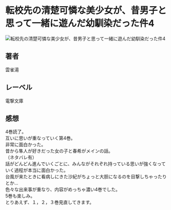 # 転校先の清楚可憐な美少女が、昔男子と思って一緒に遊んだ幼馴染だった件4

![転校先の清楚可憐な美少女が、昔男子と思って一緒に遊んだ幼馴染だった件4](https://i.imgur.com/flU7HBS.jpg)

## 著者

雲雀湯

## レーベル

電撃文庫

## 感想

4巻読了。  
互いに思いが重なっていく第4巻。  
非常に面白かった。  
昔から隼人が好きだった女の子と春希がメインの話。  
（ネタバレ有）  
話がどんどん進んでいくごとに、みんながそれぞれ持っている思いが強くなっていく過程が本当に面白かった。  
台風が来たときに看病しにきた沙紀がちょっと大胆になるのを目撃しちゃったりとか…  
色々な出来事が重なり、内容がめっちゃ濃い4巻でした。  
5巻も楽しみ。  
とりあえず、１，２，３巻見直してきます。  
